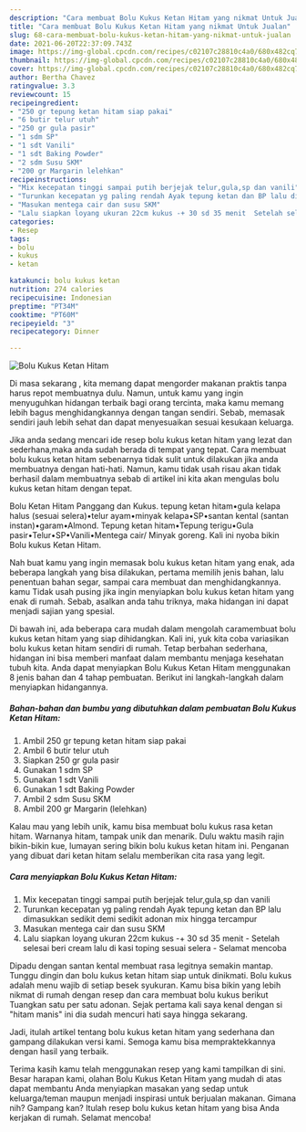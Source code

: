 ```yaml
---
description: "Cara membuat Bolu Kukus Ketan Hitam yang nikmat Untuk Jualan"
title: "Cara membuat Bolu Kukus Ketan Hitam yang nikmat Untuk Jualan"
slug: 68-cara-membuat-bolu-kukus-ketan-hitam-yang-nikmat-untuk-jualan
date: 2021-06-20T22:37:09.743Z
image: https://img-global.cpcdn.com/recipes/c02107c28810c4a0/680x482cq70/bolu-kukus-ketan-hitam-foto-resep-utama.jpg
thumbnail: https://img-global.cpcdn.com/recipes/c02107c28810c4a0/680x482cq70/bolu-kukus-ketan-hitam-foto-resep-utama.jpg
cover: https://img-global.cpcdn.com/recipes/c02107c28810c4a0/680x482cq70/bolu-kukus-ketan-hitam-foto-resep-utama.jpg
author: Bertha Chavez
ratingvalue: 3.3
reviewcount: 15
recipeingredient:
- "250 gr tepung ketan hitam siap pakai"
- "6 butir telur utuh"
- "250 gr gula pasir"
- "1 sdm SP"
- "1 sdt Vanili"
- "1 sdt Baking Powder"
- "2 sdm Susu SKM"
- "200 gr Margarin lelehkan"
recipeinstructions:
- "Mix kecepatan tinggi sampai putih berjejak telur,gula,sp dan vanili"
- "Turunkan kecepatan yg paling rendah Ayak tepung ketan dan BP lalu dimasukkan sedikit demi sedikit adonan mix hingga tercampur"
- "Masukan mentega cair dan susu SKM"
- "Lalu siapkan loyang ukuran 22cm kukus -+ 30 sd 35 menit  Setelah selesai beri cream lalu di kasi toping sesuai selera Selamat mencoba"
categories:
- Resep
tags:
- bolu
- kukus
- ketan

katakunci: bolu kukus ketan 
nutrition: 274 calories
recipecuisine: Indonesian
preptime: "PT34M"
cooktime: "PT60M"
recipeyield: "3"
recipecategory: Dinner

---
```



![Bolu Kukus Ketan Hitam](https://img-global.cpcdn.com/recipes/c02107c28810c4a0/680x482cq70/bolu-kukus-ketan-hitam-foto-resep-utama.jpg)

Di masa  sekarang , kita memang dapat mengorder makanan praktis tanpa harus repot membuatnya dulu. Namun, untuk kamu yang ingin menyuguhkan hidangan terbaik bagi orang tercinta, maka kamu memang lebih bagus menghidangkannya dengan tangan sendiri. Sebab, memasak sendiri jauh lebih sehat dan dapat menyesuaikan sesuai kesukaan keluarga.

Jika anda sedang mencari ide resep bolu kukus ketan hitam yang lezat dan sederhana,maka anda sudah berada di tempat yang tepat. Cara membuat bolu kukus ketan hitam  sebenarnya tidak sulit untuk dilakukan jika anda membuatnya dengan hati-hati. Namun, kamu tidak usah risau akan tidak berhasil dalam membuatnya 
sebab di artikel ini kita akan mengulas bolu kukus ketan hitam dengan tepat.  

Bolu Ketan Hitam Panggang dan Kukus. tepung ketan hitam•gula kelapa halus (sesuai selera)•telur ayam•minyak kelapa•SP•santan kental (santan instan)•garam•Almond. Tepung ketan hitam•Tepung terigu•Gula pasir•Telur•SP•Vanili•Mentega cair/ Minyak goreng. Kali ini nyoba bikin Bolu kukus Ketan Hitam.

Nah buat kamu yang ingin memasak bolu kukus ketan hitam yang enak, ada beberapa langkah yang bisa dilakukan, pertama memilih jenis bahan, lalu penentuan bahan segar, sampai cara membuat dan menghidangkannya. kamu Tidak usah pusing jika ingin menyiapkan bolu kukus ketan hitam yang enak di rumah. Sebab, asalkan anda  tahu triknya, maka hidangan ini dapat menjadi sajian yang spesial.

Di bawah ini, ada beberapa cara mudah dalam mengolah caramembuat bolu kukus ketan hitam yang siap dihidangkan. Kali ini, yuk kita coba variasikan bolu kukus ketan hitam sendiri di rumah. Tetap berbahan sederhana, hidangan ini bisa memberi manfaat dalam membantu menjaga kesehatan tubuh kita. Anda dapat menyiapkan Bolu Kukus Ketan Hitam menggunakan 8 jenis bahan dan 4 tahap pembuatan. Berikut ini langkah-langkah dalam menyiapkan hidangannya.

<!--inarticleads1-->

##### Bahan-bahan dan bumbu yang dibutuhkan dalam pembuatan Bolu Kukus Ketan Hitam:

1. Ambil 250 gr tepung ketan hitam siap pakai
1. Ambil 6 butir telur utuh
1. Siapkan 250 gr gula pasir
1. Gunakan 1 sdm SP
1. Gunakan 1 sdt Vanili
1. Gunakan 1 sdt Baking Powder
1. Ambil 2 sdm Susu SKM
1. Ambil 200 gr Margarin (lelehkan)


Kalau mau yang lebih unik, kamu bisa membuat bolu kukus rasa ketan hitam. Warnanya hitam, tampak unik dan menarik. Dulu waktu masih rajin bikin-bikin kue, lumayan sering bikin bolu kukus ketan hitam ini. Penganan yang dibuat dari ketan hitam selalu memberikan cita rasa yang legit. 

<!--inarticleads2-->

##### Cara menyiapkan Bolu Kukus Ketan Hitam:

1. Mix kecepatan tinggi sampai putih berjejak telur,gula,sp dan vanili
1. Turunkan kecepatan yg paling rendah Ayak tepung ketan dan BP lalu dimasukkan sedikit demi sedikit adonan mix hingga tercampur
1. Masukan mentega cair dan susu SKM
1. Lalu siapkan loyang ukuran 22cm kukus -+ 30 sd 35 menit  - Setelah selesai beri cream lalu di kasi toping sesuai selera - Selamat mencoba


Dipadu dengan santan kental membuat rasa legitnya semakin mantap. Tunggu dingin dan bolu kukus ketan hitam siap untuk dinikmati. Bolu kukus adalah menu wajib di setiap besek syukuran. Kamu bisa bikin yang lebih nikmat di rumah dengan resep dan cara membuat bolu kukus berikut Tuangkan satu per satu adonan. Sejak pertama kali saya kenal dengan si &#34;hitam manis&#34; ini dia sudah mencuri hati saya hingga sekarang. 

Jadi, itulah artikel tentang  bolu kukus ketan hitam  yang sederhana dan gampang dilakukan versi kami. Semoga kamu bisa mempraktekkannya dengan hasil yang terbaik. 

Terima kasih kamu telah menggunakan resep yang kami tampilkan di sini. Besar harapan kami, olahan  Bolu Kukus Ketan Hitam yang mudah di atas dapat membantu Anda menyiapkan masakan yang sedap untuk keluarga/teman maupun menjadi inspirasi untuk berjualan makanan. Gimana nih? Gampang kan? Itulah resep bolu kukus ketan hitam yang bisa Anda kerjakan di rumah. Selamat mencoba!

